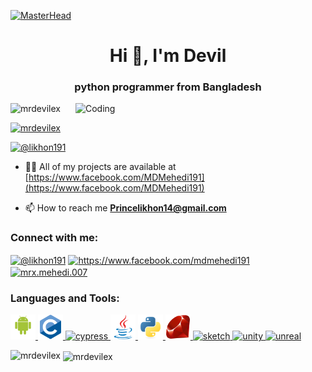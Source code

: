 [![MasterHead](https://i.postimg.cc/5ybZx1kr/Screenshot-20230802-091547-Kiwi-Browser.jpg)](https://MrDevilEx.in)
<h1 align="center">Hi 👋, I'm Devil</h1>
<h3 align="center">python programmer from Bangladesh</h3>

<img align="right" alt="Coding" width="400" src="https://media.tenor.com/rePDfDWO3XoAAAAd/hacking.gif">

<p align="left"> <img src="https://komarev.com/ghpvc/?username=mrdevilex&label=Profile%20views&color=0e75b6&style=flat" alt="mrdevilex" /> </p>

<p align="left"> <a href="https://github.com/ryo-ma/github-profile-trophy"><img src="https://github-profile-trophy.vercel.app/?username=mrdevilex" alt="mrdevilex" /></a> </p>

<p align="left"> <a href="https://twitter.com/@likhon191" target="blank"><img src="https://img.shields.io/twitter/follow/@likhon191?logo=twitter&style=for-the-badge" alt="@likhon191" /></a> </p>

- 👨‍💻 All of my projects are available at [https://www.facebook.com/MDMehedi191](https://www.facebook.com/MDMehedi191)

- 📫 How to reach me **Princelikhon14@gmail.com**

<h3 align="left">Connect with me:</h3>
<p align="left">
<a href="https://twitter.com/@likhon191" target="blank"><img align="center" src="https://raw.githubusercontent.com/rahuldkjain/github-profile-readme-generator/master/src/images/icons/Social/twitter.svg" alt="@likhon191" height="30" width="40" /></a>
<a href="https://fb.com/https://www.facebook.com/mdmehedi191" target="blank"><img align="center" src="https://raw.githubusercontent.com/rahuldkjain/github-profile-readme-generator/master/src/images/icons/Social/facebook.svg" alt="https://www.facebook.com/mdmehedi191" height="30" width="40" /></a>
<a href="https://instagram.com/mrx.mehedi.007" target="blank"><img align="center" src="https://raw.githubusercontent.com/rahuldkjain/github-profile-readme-generator/master/src/images/icons/Social/instagram.svg" alt="mrx.mehedi.007" height="30" width="40" /></a>
</p>

<h3 align="left">Languages and Tools:</h3>
<p align="left"> <a href="https://developer.android.com" target="_blank" rel="noreferrer"> <img src="https://raw.githubusercontent.com/devicons/devicon/master/icons/android/android-original-wordmark.svg" alt="android" width="40" height="40"/> </a> <a href="https://www.cprogramming.com/" target="_blank" rel="noreferrer"> <img src="https://raw.githubusercontent.com/devicons/devicon/master/icons/c/c-original.svg" alt="c" width="40" height="40"/> </a> <a href="https://www.cypress.io" target="_blank" rel="noreferrer"> <img src="https://raw.githubusercontent.com/simple-icons/simple-icons/6e46ec1fc23b60c8fd0d2f2ff46db82e16dbd75f/icons/cypress.svg" alt="cypress" width="40" height="40"/> </a> <a href="https://www.java.com" target="_blank" rel="noreferrer"> <img src="https://raw.githubusercontent.com/devicons/devicon/master/icons/java/java-original.svg" alt="java" width="40" height="40"/> </a> <a href="https://www.python.org" target="_blank" rel="noreferrer"> <img src="https://raw.githubusercontent.com/devicons/devicon/master/icons/python/python-original.svg" alt="python" width="40" height="40"/> </a> <a href="https://www.ruby-lang.org/en/" target="_blank" rel="noreferrer"> <img src="https://raw.githubusercontent.com/devicons/devicon/master/icons/ruby/ruby-original.svg" alt="ruby" width="40" height="40"/> </a> <a href="https://www.sketch.com/" target="_blank" rel="noreferrer"> <img src="https://www.vectorlogo.zone/logos/sketchapp/sketchapp-icon.svg" alt="sketch" width="40" height="40"/> </a> <a href="https://unity.com/" target="_blank" rel="noreferrer"> <img src="https://www.vectorlogo.zone/logos/unity3d/unity3d-icon.svg" alt="unity" width="40" height="40"/> </a> <a href="https://unrealengine.com/" target="_blank" rel="noreferrer"> <img src="https://raw.githubusercontent.com/kenangundogan/fontisto/036b7eca71aab1bef8e6a0518f7329f13ed62f6b/icons/svg/brand/unreal-engine.svg" alt="unreal" width="40" height="40"/> </a> </p>

<p><img align="left" src="https://github-readme-stats.vercel.app/api/top-langs?username=mrdevilex&show_icons=true&locale=en&layout=compact" alt="mrdevilex" /></p>

<p>&nbsp;<img align="center" src="https://github-readme-stats.vercel.app/api?username=mrdevilex&show_icons=true&locale=en" alt="mrdevilex" /></p>
